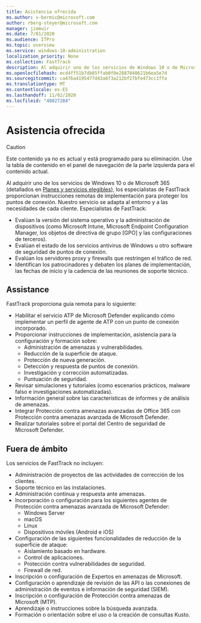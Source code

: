 ```yaml
---
title: Asistencia ofrecida
ms.author: v-bermic@microsoft.com
author: rberg-steyer@microsoft.com
manager: jimmuir
ms.date: 7/01/2020
ms.audience: ITPro
ms.topic: overview
ms.service: windows-10-administration
localization_priority: None
ms.collection: FastTrack
description: Al adquirir uno de los servicios de Windows 10 o de Microsoft 365, los especialistas de FastTrack proporcionan instrucciones remotas de implementación para proteger los puntos de conexión. Nuestro servicio se adapta al entorno y a las necesidades de cada cliente.
ms.openlocfilehash: ecd4ff51b7db85ffab0f0e2887040621b6ea5e7d
ms.sourcegitcommit: ca476a4195477d43a6f3a212bf27bfe473cc1ffa
ms.translationtype: MT
ms.contentlocale: es-ES
ms.lasthandoff: 11/02/2020
ms.locfileid: "48827284"
---
```

# <a name="assistance-offered"></a>Asistencia ofrecida  

> [!CAUTION]
> Este contenido ya no es actual y está programado para su eliminación. Use la tabla de contenido en el panel de navegación de la parte izquierda para el contenido actual.

Al adquirir uno de los servicios de Windows 10 o de Microsoft 365 (detallados en [Planes y servicios elegibles](M365-eligible-services-and-plans.md)), los especialistas de FastTrack proporcionan instrucciones remotas de implementación para proteger los puntos de conexión. Nuestro servicio se adapta al entorno y a las necesidades de cada cliente. Especialistas de FastTrack:
- Evalúan la versión del sistema operativo y la administración de dispositivos (como Microsoft Intune, Microsoft Endpoint Configuration Manager, los objetos de directiva de grupo [GPO] y las configuraciones de terceros).
- Evalúan el estado de los servicios antivirus de Windows u otro software de seguridad de puntos de conexión.
- Evalúan los servidores proxy y firewalls que restringen el tráfico de red.
- Identifican los patrocinadores y debaten los planes de implementación, las fechas de inicio y la cadencia de las reuniones de soporte técnico.

## <a name="assistance"></a>Assistance

FastTrack proporciona guía remota para lo siguiente:
- Habilitar el servicio ATP de Microsoft Defender explicando cómo implementar un perfil de agente de ATP con un punto de conexión incorporado.
- Proporcionar instrucciones de implementación, asistencia para la configuración y formación sobre:
    - Administración de amenazas y vulnerabilidades.
    - Reducción de la superficie de ataque.
    - Protección de nueva generación.
    - Detección y respuesta de puntos de conexión.
    - Investigación y corrección automatizadas.
    - Puntuación de seguridad.
- Revisar simulaciones y tutoriales (como escenarios prácticos, malware falso e investigaciones automatizadas).
- Información general sobre las características de informes y de análisis de amenazas.
- Integrar Protección contra amenazas avanzadas de Office 365 con Protección contra amenazas avanzada de Microsoft Defender.
- Realizar tutoriales sobre el portal del Centro de seguridad de Microsoft Defender.

## <a name="out-of-scope"></a>Fuera de ámbito

Los servicios de FastTrack no incluyen:
- Administración de proyectos de las actividades de corrección de los clientes.
- Soporte técnico en las instalaciones.
- Administración continua y respuesta ante amenazas.
- Incorporación o configuración para los siguientes agentes de Protección contra amenazas avanzada de Microsoft Defender:
   - Windows Server
   - macOS
   - Linux
   - Dispositivos móviles (Android e iOS)
- Configuración de las siguientes funcionalidades de reducción de la superficie de ataque:
    - Aislamiento basado en hardware.
    - Control de aplicaciones.
    - Protección contra vulnerabilidades de seguridad.
    - Firewall de red.
- Inscripción o configuración de Expertos en amenazas de Microsoft.
- Configuración o aprendizaje de revisión de las API o las conexiones de administración de eventos e información de seguridad (SIEM).
- Inscripción o configuración de Protección contra amenazas de Microsoft (MTP).
- Aprendizaje o instrucciones sobre la búsqueda avanzada.
- Formación o orientación sobre el uso o la creación de consultas Kusto.
